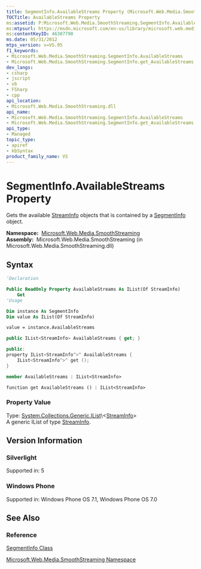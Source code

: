 ```yaml
---
title: SegmentInfo.AvailableStreams Property (Microsoft.Web.Media.SmoothStreaming)
TOCTitle: AvailableStreams Property
ms:assetid: P:Microsoft.Web.Media.SmoothStreaming.SegmentInfo.AvailableStreams
ms:mtpsurl: https://msdn.microsoft.com/en-us/library/microsoft.web.media.smoothstreaming.segmentinfo.availablestreams(v=VS.95)
ms:contentKeyID: 46307790
ms.date: 05/31/2012
mtps_version: v=VS.95
f1_keywords:
- Microsoft.Web.Media.SmoothStreaming.SegmentInfo.AvailableStreams
- Microsoft.Web.Media.SmoothStreaming.SegmentInfo.get_AvailableStreams
dev_langs:
- csharp
- jscript
- vb
- FSharp
- cpp
api_location:
- Microsoft.Web.Media.SmoothStreaming.dll
api_name:
- Microsoft.Web.Media.SmoothStreaming.SegmentInfo.AvailableStreams
- Microsoft.Web.Media.SmoothStreaming.SegmentInfo.get_AvailableStreams
api_type:
- Managed
topic_type:
- apiref
- kbSyntax
product_family_name: VS
---
```


# SegmentInfo.AvailableStreams Property

Gets the available [StreamInfo](streaminfo-class-microsoft-web-media-smoothstreaming_1.md) objects that is contained by a [SegmentInfo](segmentinfo-class-microsoft-web-media-smoothstreaming_1.md) object.

**Namespace:**  [Microsoft.Web.Media.SmoothStreaming](microsoft-web-media-smoothstreaming-namespace_1.md)  
**Assembly:**  Microsoft.Web.Media.SmoothStreaming (in Microsoft.Web.Media.SmoothStreaming.dll)

## Syntax

```vb
'Declaration

Public ReadOnly Property AvailableStreams As IList(Of StreamInfo)
    Get
'Usage

Dim instance As SegmentInfo
Dim value As IList(Of StreamInfo)

value = instance.AvailableStreams
```

```csharp
public IList<StreamInfo> AvailableStreams { get; }
```

```cpp
public:
property IList<StreamInfo^>^ AvailableStreams {
    IList<StreamInfo^>^ get ();
}
```

``` fsharp
member AvailableStreams : IList<StreamInfo>
```

```jscript
function get AvailableStreams () : IList<StreamInfo>
```

### Property Value

Type: [System.Collections.Generic.IList](https://msdn.microsoft.com/library/5y536ey6\(v=vs.95\))\<[StreamInfo](streaminfo-class-microsoft-web-media-smoothstreaming_1.md)\>  
A generic IList of type [StreamInfo](streaminfo-class-microsoft-web-media-smoothstreaming_1.md).

## Version Information

### Silverlight

Supported in: 5  

### Windows Phone

Supported in: Windows Phone OS 7.1, Windows Phone OS 7.0  

## See Also

### Reference

[SegmentInfo Class](segmentinfo-class-microsoft-web-media-smoothstreaming_1.md)

[Microsoft.Web.Media.SmoothStreaming Namespace](microsoft-web-media-smoothstreaming-namespace_1.md)


